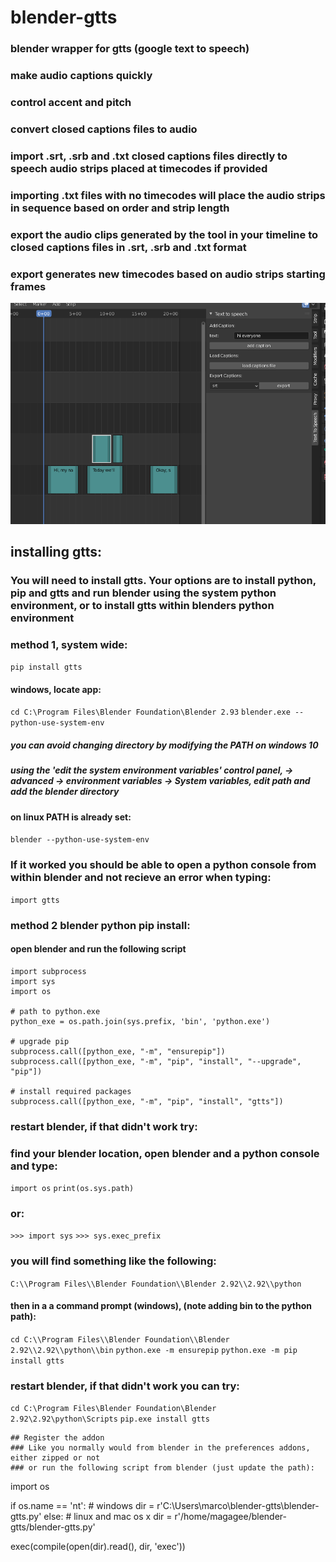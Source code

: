 # blender-gtts
### blender wrapper for gtts (google text to speech)
### make audio captions quickly
### control accent and pitch
### convert closed captions files to audio
### import .srt, .srb and .txt closed captions files directly to speech audio strips placed at timecodes if provided
### importing .txt files with no timecodes will place the audio strips in sequence based on order and strip length
### export the audio clips generated by the tool in your timeline to closed captions files in .srt, .srb and .txt format
### export generates new timecodes based on audio strips starting frames

![alt text](https://github.com/technisculpt/blender-gtts/blob/main/preview.png)

## installing gtts:

### You will need to install gtts. Your options are to install python, pip and gtts and run blender using the system python environment, or to install gtts within blenders python environment

### method 1, system wide:
`pip install gtts`
#### windows, locate app:
`cd C:\Program Files\Blender Foundation\Blender 2.93`
`blender.exe --python-use-system-env`
##### you can avoid changing directory by modifying the PATH on windows 10
##### using the 'edit the system environment variables' control panel, -> advanced -> environment variables -> System variables, edit path and add the blender directory
#####

#### on linux PATH is already set:
`blender --python-use-system-env`

### If it worked you should be able to open a python console from within blender and not recieve an error when typing:
`import gtts`

### method 2 blender python pip install:
#### open blender and run the following script
```
import subprocess
import sys
import os
 
# path to python.exe
python_exe = os.path.join(sys.prefix, 'bin', 'python.exe')
 
# upgrade pip
subprocess.call([python_exe, "-m", "ensurepip"])
subprocess.call([python_exe, "-m", "pip", "install", "--upgrade", "pip"])
 
# install required packages
subprocess.call([python_exe, "-m", "pip", "install", "gtts"])
```

### restart blender, if that didn't work try:
### find your blender location, open blender and a python console and type:
`import os`
`print(os.sys.path)`
### or:
`>>> import sys`
`>>> sys.exec_prefix`
### you will find something like the following:
`C:\\Program Files\\Blender Foundation\\Blender 2.92\\2.92\\python`

#### then in a a command prompt (windows), (note adding bin to the python path):
`cd C:\\Program Files\\Blender Foundation\\Blender 2.92\\2.92\\python\\bin`
`python.exe -m ensurepip`
`python.exe -m pip install gtts`

### restart blender, if that didn't work you can try:
`cd C:\Program Files\Blender Foundation\Blender 2.92\2.92\python\Scripts`
`pip.exe install gtts`

```
## Register the addon
### Like you normally would from blender in the preferences addons, either zipped or not
### or run the following script from blender (just update the path):

```
import os

if os.name == 'nt': # windows
    dir = r'C:\\Users\marco\blender-gtts\blender-gtts.py'
else: # linux and mac os x
    dir = r'/home/magagee/blender-gtts/blender-gtts.py'

exec(compile(open(dir).read(), dir, 'exec'))
```
